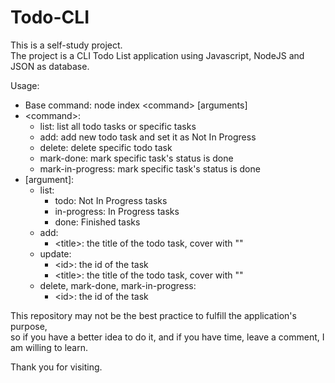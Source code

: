 # Todo-CLI
This is a self-study project.  
The project is a CLI Todo List application using Javascript, NodeJS and JSON as database.

Usage:
 - Base command: node index \<command\> \[arguments\]
 - \<command\>:
    - list: list all todo tasks or specific tasks
    - add: add new todo task and set it as Not In Progress
    - delete: delete specific todo task
    - mark-done: mark specific task's status is done
    - mark-in-progress: mark specific task's status is done
 - \[argument\]:
    - list:
      - todo: Not In Progress tasks
      - in-progress: In Progress tasks
      - done: Finished tasks
    - add:
      - \<title\>: the title of the todo task, cover with ""
    - update:
      - \<id\>: the id of the task
      - \<title\>: the title of the todo task, cover with ""
    - delete, mark-done, mark-in-progress:
      - \<id\>: the id of the task

This repository may not be the best practice to fulfill the application's purpose,  
so if you have a better idea to do it, and if you have time, leave a comment, I am willing to learn. 

Thank you for visiting.
